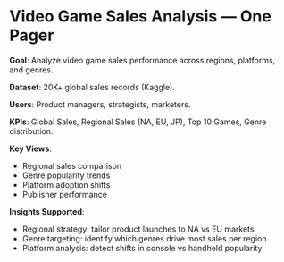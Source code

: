 # Video Game Sales Analysis — One Pager

**Goal**: Analyze video game sales performance across regions, platforms, and genres.  

**Dataset**: 20K+ global sales records (Kaggle).  

**Users**: Product managers, strategists, marketers.  

**KPIs**: Global Sales, Regional Sales (NA, EU, JP), Top 10 Games, Genre distribution.  

**Key Views**:
- Regional sales comparison  
- Genre popularity trends  
- Platform adoption shifts  
- Publisher performance  

**Insights Supported**:
- Regional strategy: tailor product launches to NA vs EU markets  
- Genre targeting: identify which genres drive most sales per region  
- Platform analysis: detect shifts in console vs handheld popularity  
